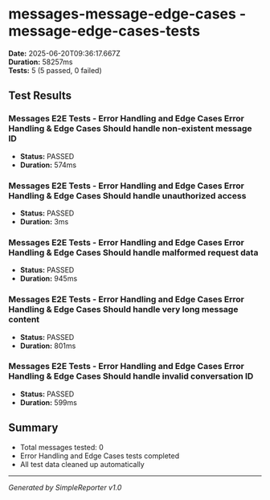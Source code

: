 # messages-message-edge-cases - message-edge-cases-tests

**Date:** 2025-06-20T09:36:17.667Z  
**Duration:** 58257ms  
**Tests:** 5 (5 passed, 0 failed)

## Test Results


### Messages E2E Tests - Error Handling and Edge Cases Error Handling & Edge Cases Should handle non-existent message ID
- **Status:** PASSED
- **Duration:** 574ms



### Messages E2E Tests - Error Handling and Edge Cases Error Handling & Edge Cases Should handle unauthorized access
- **Status:** PASSED
- **Duration:** 3ms



### Messages E2E Tests - Error Handling and Edge Cases Error Handling & Edge Cases Should handle malformed request data
- **Status:** PASSED
- **Duration:** 945ms



### Messages E2E Tests - Error Handling and Edge Cases Error Handling & Edge Cases Should handle very long message content
- **Status:** PASSED
- **Duration:** 801ms



### Messages E2E Tests - Error Handling and Edge Cases Error Handling & Edge Cases Should handle invalid conversation ID
- **Status:** PASSED
- **Duration:** 599ms



## Summary

- Total messages tested: 0
- Error Handling and Edge Cases tests completed
- All test data cleaned up automatically

---
*Generated by SimpleReporter v1.0*
